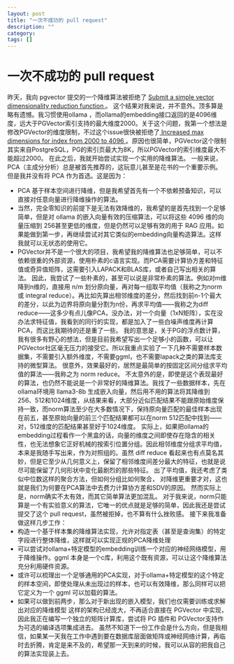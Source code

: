 ```yaml
---
layout: post
title: "一次不成功的 pull request"
description: ""
category: 
tags: []
---
```


# 一次不成功的 pull request
昨天，我向 pgvector 提交的一个降维算法被拒绝了 [ Submit a simple vector dimensionality reduction function ](https://github.com/pgvector/pgvector/pull/582) 。
这个结果对我来说，并不意外。顶多算是略有遗憾。我习惯使用ollama ，而ollama的embedding接口返回的是4096维度，远大于PGVector索引支持的最大维度2000。关于这个问题，我第一个想法是修改PGVector的维度限制，不过这个issue很快被拒绝了[ Increased max dimensions for index from 2000 to 4096 ](https://github.com/pgvector/pgvector/pull/402)。原因也很简单，PGVector这个限制其实来自PostgreSQL，PG的索引页最大为8K，所以PGVector的索引维度最大不能超过2000。
在此之后，我就开始尝试实现一个实用的降维算法。
一般来说，PCA（主成分分析）总是被首先推荐的，这玩意儿甚至是花书的一个重要示例。但是我并没有将 PCA 作为首选。这是因为：
- PCA 基于样本空间进行降维，但是我希望首先有一个不依赖预备知识，可以直接对任意向量进行降维操作的算法。
- 当然，完全零知识的前提下是无法有效降维的，我希望的是首先找到一个足够简单，但是对 ollama 的嵌入向量有效的压缩算法，可以将这些 4096 维的向量压缩到 256甚至更低的维度，但是仍然可以足够有效的用于 RAG 应用。如果能做到第一步，再继续尝试对其它类似的embedding向量构造算法。这样我就可以无状态的使用它。
- PGVector并不是一个很大的项目，我希望我的降维算法也足够简单，可以不依赖很重的外部资源，使用朴素的c语言实现。而PCA需要计算协方差和特征值或奇异值矩阵，这需要引入LAPACK和BLAS库，或者自己写出相关的算法。
因此，我尝试了一些朴素的，甚至可以说是非常朴素的算法。例如对m维降到n维的，直接用 n/m 划分原向量，再对每一组取平均值（我称之为norm 或 integral reduce）。再比如先算出相邻维度的差分，然后找到前n-1个最大的差分，以此为边界将原向量分割为n份，再求平均值——我称之为diff reduce——这多少有点儿像PCA，没办法，对一个向量（1xN矩阵），实在没办法求特征值，我看到的同行的实现，都是加入了一些白噪声维度再计算PCA，而这比我期待的还是重了一些。
我的意思是，关于PG的浮点数计算，我有很多有野心的想法，但是目前我希望写出一个足够小的函数，可以让PGVector社区毫无压力的接受它。所以我重点实验了一下几种不需要样本数据集，不需要引入额外维度，不需要ggml，也不需要lapack之类的算法库支持的微型算法。
很意外，效果最好的，居然是最简单的按固定区间分组求平均值的算法——我称之为 norm reduce。
不太意外的是，即使是这个表现最好的算法，也仍然不能说是一个非常好的降维算法。我找了一些数据样本，先在ollama环境用 llama3-8b 生成嵌入向量，然后用不用的算法将其降维到 256、512和1024维度，从结果来看，大部分近似匹配结果不能跟原始维度保持一致，而norm算法至少在大多数情况下，保持原向量匹配的最佳样本出现在前五，甚至原始向量的前三个匹配结果都可以在norm 512匹配中找到——对，512维度的匹配结果甚至好于1024维度。
实际上，如果把ollama的embedding过程看作一个黑盒的话，向量的维度之间即使存在隐含的相关性，也无法想象它正好机械的按索引位置分组。因此相邻维度分组求平均值，本来是我随手写出来，作为对照组的。虽然 diff reduce 看起来也有点莫名其妙，但是它至少从几何意义上，保留了相邻维度间差分最大的特征，也就是说尽可能保留了几何形状中变化最剧烈的那些特征。
出了平均值，我还考虑了类似中位数这样的聚合方法，但如何分组比如何聚合， 对降维更重要才对，这也就是我们为何要在PCA算法中去费力计算协方差和SDV的原因。
然而实际上是，norm确实不太有效，而其它简单算法更加混乱。
对于我来说，norm只能算是一个有实验意义的算法，它唯一的优点就是足够的简单，因此我还是尝试提交了这个 pull request，虽然被拒掉，也不算有什么挫败感。
接下来我准备做这样几步工作：
- 构造一个基于样本集的降维算法实现，允许对指定表（甚至是查询集）的特定字段进行整体降维，这样就可以实现正规的PCA降维处理
- 可以尝试对ollama+特定模型的embedding训练一个对应的神经网络模型，用于降维操作。ggml 本身是一个c库，利用这个既有资源，可以让这个降维算法充分利用硬件资源。
- 或许可以梳理出一个足够通用的PCA实现，对于ollama+特定模型的这个特定的样本空间，即使处理从未出现过的样本，也可以有效降维，那么同样可以把它定义为一个 ggml 可以加载的算法。
- 如果可以做到前两步，那么对于新出现的嵌入模型，我们也仅需要训练或求解出对应的降维模型
这样的架构已经庞大，不再适合直接在 PGVector 中实现，因此我正在编写一个独立的矩阵计算库，尝试将 PG 插件和 PGVector支持作为可选的编译选项集成进去。
虽然不知道下一份工作会是什么方向，但是我相信，如果某一天我在工作中遇到要在数据库层面做矩阵或神经网络计算，再临时去折腾，肯定是来不及的，希望那一天到来的时候，我可以从容的把我自己的算法实现装上去。

